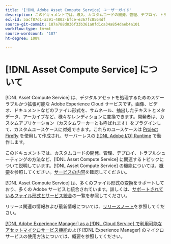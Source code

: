 ```yaml
---
title: '[!DNL Adobe Asset Compute Service] ユーザーガイド'
description: このドキュメントでは、導入、カスタムコードの開発、管理、デプロイ、トラブルシューティングの方法など、 [!DNL Asset Compute Service]  に関連するタスクについて説明しています。
exl-id: 5acf87d1-a391-4802-bfce-e367fc8564df
source-git-commit: 187a788d036f33b361a0fd1ca34a854daeb4a101
workflow-type: tm+mt
source-wordcount: '187'
ht-degree: 100%

---
```


# [!DNL Asset Compute Service] について

[!DNL Asset Compute Service] は、デジタルアセットを処理するためのスケーラブルかつ拡張可能な Adobe Experience Cloud サービスです。画像、ビデオ、ドキュメントなどのファイル形式を、サムネール、抽出したテキストとメタデータ、アーカイブなど、様々なレンディションに変換できます。開発者は、カスタムアプリケーション（カスタムワーカーとも呼ばれます）をプラグインして、カスタムユースケースに対処できます。これらのユースケースは [Project Firefly](https://www.adobe.io/apis/experienceplatform/project-firefly/docs.html) を使用して作成され、サーバーレスの [[!DNL Adobe I/O]  Runtime](https://www.adobe.io/apis/experienceplatform/runtime.html) で動作します。

このドキュメントでは、カスタムコードの開発、管理、デプロイ、トラブルシューティングの方法など、[!DNL Asset Compute Service] に関連するトピックについて説明しています。[!DNL Asset Compute Service] の機能については、[概要](introduction.md)を参照してください。[サービスの内容](introduction.md#possible-use-cases-benefits)を確認してください。

[!DNL Asset Compute Service] は、多くのファイル形式の変換をサポートしており、多くの Adobe サービスと統合されています。詳しくは、[サポートされているファイル形式とサービス統合](https://experienceleague.adobe.com/docs/experience-manager-cloud-service/assets/file-format-support.html?lang=ja)の一覧を参照してください。

リリース関連の情報および最新情報については、[リリースノート](/help/release-notes.md)を参照してください。

[ [!DNL Adobe Experience Manager]  as a  [!DNL Cloud Service] で利用可能なアセットマイクロサービス機能](https://experienceleague.adobe.com/docs/experience-manager-cloud-service/assets/asset-microservices-overview.html?lang=ja)および [!DNL Experience Manager] のマイクロサービスの使用方法については、概要を参照してください。

<!--
Possible to record the below info here in this landing page to centralize the miscellaneous info about Asset Compute Service?
 List of dependencies and requirements SDK, CLI, Devtools, etc.? Or may be a link to the prerequisites.
 Introduction video when Tech Marketing team shares one.
-->
